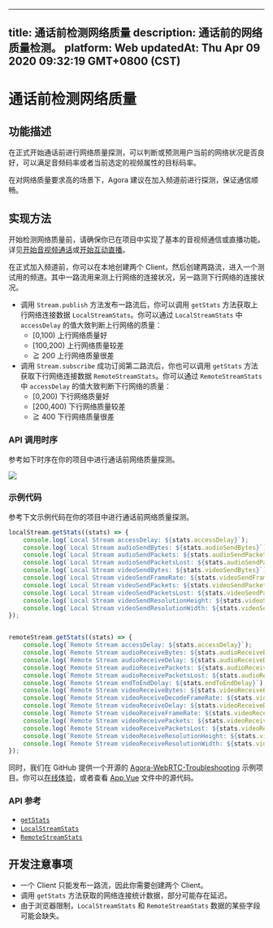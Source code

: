 
---
title: 通话前检测网络质量
description: 通话前的网络质量检测。
platform: Web
updatedAt: Thu Apr 09 2020 09:32:19 GMT+0800 (CST)
---
# 通话前检测网络质量
## 功能描述

在正式开始通话前进行网络质量探测，可以判断或预测用户当前的网络状况是否良好，可以满足音频码率或者当前选定的视频属性的目标码率。

在对网络质量要求高的场景下，Agora 建议在加入频道前进行探测，保证通信顺畅。

## 实现方法

开始检测网络质量前，请确保你已在项目中实现了基本的音视频通信或直播功能。详见[开始音视频通话](../../cn/Interactive%20Broadcast/start_call_web.md)或[开始互动直播](../../cn/Interactive%20Broadcast/start_live_web.md)。

在正式加入频道前，你可以在本地创建两个 Client，然后创建两路流，进入一个测试用的频道。其中一路流用来测上行网络的连接状况，另一路测下行网络的连接状况。
- 调用 `Stream.publish` 方法发布一路流后，你可以调用 `getStats` 方法获取上行网络连接数据 `LocalStreamStats`。你可以通过 `LocalStreamStats` 中 `accessDelay` 的值大致判断上行网络的质量：
	- [0,100) 上行网络质量好
	- [100,200) 上行网络质量较差
	- ≧ 200 上行网络质量很差
- 调用 `Stream.subscribe` 成功订阅第二路流后，你也可以调用 `getStats` 方法获取下行网络连接数据 `RemoteStreamStats`。你可以通过 `RemoteStreamStats` 中 `accessDelay` 的值大致判断下行网络的质量：
	- [0,200) 下行网络质量好
	- [200,400) 下行网络质量较差
	- ≧ 400 下行网络质量很差

### API 调用时序

参考如下时序在你的项目中进行通话前网络质量探测。

![](https://web-cdn.agora.io/docs-files/1569477203196)


### 示例代码

参考下文示例代码在你的项目中进行通话前网络质量探测。

```javascript
localStream.getStats((stats) => {
    console.log(`Local Stream accessDelay: ${stats.accessDelay}`);
    console.log(`Local Stream audioSendBytes: ${stats.audioSendBytes}`);
    console.log(`Local Stream audioSendPackets: ${stats.audioSendPackets}`);
    console.log(`Local Stream audioSendPacketsLost: ${stats.audioSendPacketsLost}`);
    console.log(`Local Stream videoSendBytes: ${stats.videoSendBytes}`);
    console.log(`Local Stream videoSendFrameRate: ${stats.videoSendFrameRate}`);
    console.log(`Local Stream videoSendPackets: ${stats.videoSendPackets}`);
    console.log(`Local Stream videoSendPacketsLost: ${stats.videoSendPacketsLost}`);
    console.log(`Local Stream videoSendResolutionHeight: ${stats.videoSendResolutionHeight}`);
    console.log(`Local Stream videoSendResolutionWidth: ${stats.videoSendResolutionWidth}`);
});


remoteStream.getStats((stats) => {
    console.log(`Remote Stream accessDelay: ${stats.accessDelay}`);
    console.log(`Remote Stream audioReceiveBytes: ${stats.audioReceiveBytes}`);
    console.log(`Remote Stream audioReceiveDelay: ${stats.audioReceiveDelay}`);
    console.log(`Remote Stream audioReceivePackets: ${stats.audioReceivePackets}`);
    console.log(`Remote Stream audioReceivePacketsLost: ${stats.audioReceivePacketsLost}`);
    console.log(`Remote Stream endToEndDelay: ${stats.endToEndDelay}`);
    console.log(`Remote Stream videoReceiveBytes: ${stats.videoReceiveBytes}`);
    console.log(`Remote Stream videoReceiveDecodeFrameRate: ${stats.videoReceiveDecodeFrameRate}`);
    console.log(`Remote Stream videoReceiveDelay: ${stats.videoReceiveDelay}`);
    console.log(`Remote Stream videoReceiveFrameRate: ${stats.videoReceiveFrameRate}`);
    console.log(`Remote Stream videoReceivePackets: ${stats.videoReceivePackets}`);
    console.log(`Remote Stream videoReceivePacketsLost: ${stats.videoReceivePacketsLost}`);
    console.log(`Remote Stream videoReceiveResolutionHeight: ${stats.videoReceiveResolutionHeight}`);
    console.log(`Remote Stream videoReceiveResolutionWidth: ${stats.videoReceiveResolutionWidth}`);
});
```

同时，我们在 GitHub 提供一个开源的 [Agora-WebRTC-Troubleshooting](https://github.com/AgoraIO/Tools/tree/master/TroubleShooting/Agora-WebRTC-Troubleshooting) 示例项目。你可以[在线体验](https://webdemo.agora.io/agora_webrtc_troubleshooting/)，或者查看 [App.Vue](https://github.com/AgoraIO/Tools/blob/master/TroubleShooting/Agora-WebRTC-Troubleshooting/src/App.vue) 文件中的源代码。

### API 参考

- [`getStats`](https://docs.agora.io/cn/Interactive%20Broadcast/API%20Reference/web/interfaces/agorartc.stream.html#getstats)
- [`LocalStreamStats`](https://docs.agora.io/cn/Interactive%20Broadcast/API%20Reference/web/interfaces/agorartc.localstreamstats.html)
- [`RemoteStreamStats`](https://docs.agora.io/cn/Interactive%20Broadcast/API%20Reference/web/interfaces/agorartc.remotestreamstats.html)

## 开发注意事项

- 一个 Client 只能发布一路流，因此你需要创建两个 Client。
- 调用 `getStats` 方法获取的网络连接统计数据，部分可能存在延迟。
- 由于浏览器限制，`LocalStreamStats` 和 `RemoteStreamStats` 数据的某些字段可能会缺失。
